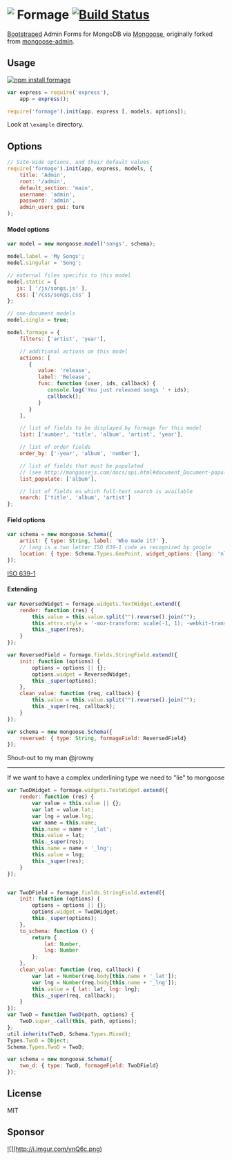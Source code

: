 <img src="http://i.imgur.com/9vVHCPY.png" align="top" />  Formage [![Build Status](https://travis-ci.org/Empeeric/formage.png?branch=master)](https://travis-ci.org/Empeeric/formage)
=============

[Bootstraped](http://twitter.github.com/bootstrap/) Admin Forms for MongoDB via [Mongoose](http://mongoosejs.com/),
originally forked from [mongoose-admin](https://github.com/marccampbell/mongoose-admin).

Usage
-----
[![npm install formage](https://nodei.co/npm/formage.png?downloads=true)](https://nodei.co/npm/formage/)
<!-- [![NPM](https://nodei.co/npm-dl/formage.png)](https://nodei.co/npm/formage/) [![GuardRails badge](https://badges.production.guardrails.io/moul/formage.svg)](https://www.guardrails.io) -->
```js
var express = require('express'),
    app = express();

require('formage').init(app, express [, models, options]);
```

Look at `\example` directory.

Options
-------
```js
// Site-wide options, and their default values
require('formage').init(app, express, models, {
    title: 'Admin',
    root: '/admin',
    default_section: 'main',
    username: 'admin',
    password: 'admin',
    admin_users_gui: ture
);
```

#### Model options
```js
var model = new mongoose.model('songs', schema);

model.label = 'My Songs';
model.singular = 'Song';

// external files specific to this model
model.static = {
   js: [ '/js/songs.js' ],
   css: ['/css/songs.css' ]
};

// one-document models
model.single = true;

model.formage = {
    filters: ['artist', 'year'],

    // additional actions on this model
    actions: [
       {
          value: 'release',
          label: 'Release',
          func: function (user, ids, callback) {
             console.log('You just released songs ' + ids);
             callback();
          }
       }
    ],

    // list of fields to be displayed by formage for this model
    list: ['number', 'title', 'album', 'artist', 'year'],

    // list of order fields
    order_by: ['-year', 'album', 'number'],

    // list of fields that must be populated
    // (see http://mongoosejs.com/docs/api.html#document_Document-populate)
    list_populate: ['album'],

    // list of fields on which full-text search is available
    search: ['title', 'album', 'artist']
};
```

#### Field options
```js
var schema = new mongoose.Schema({
    artist: { type: String, label: 'Who made it?' },
    // lang is a two letter ISO 639-1 code as recognized by google
    location: { type: Schema.Types.GeoPoint, widget_options: {lang: 'nl'}}
});
```
[ISO 639-1](http://en.wikipedia.org/wiki/List_of_ISO_639-1_codes)

#### Extending
``` js
var ReversedWidget = formage.widgets.TextWidget.extend({
    render: function (res) {
        this.value = this.value.split("").reverse().join("");
        this.attrs.style = '-moz-transform: scale(-1, 1); -webkit-transform: scale(-1, 1); transform: scale(-1, 1);';
        this._super(res);
    }
});

var ReversedField = formage.fields.StringField.extend({
    init: function (options) {
        options = options || {};
        options.widget = ReversedWidget;
        this._super(options);
    },
    clean_value: function (req, callback) {
        this.value = this.value.split("").reverse().join("");
        this._super(req, callback);
    }
});

var schema = new mongoose.Schema({
    reversed: { type: String, formageField: ReversedField}
});
```
Shout-out to my man @jrowny

---

If we want to have a complex underlining type we need to "lie" to mongoose

```js
var TwoDWidget = formage.widgets.TextWidget.extend({
    render: function (res) {
        var value = this.value || {};
        var lat = value.lat;
        var lng = value.lng;
        var name = this.name;
        this.name = name + '_lat';
        this.value = lat;
        this._super(res);
        this.name = name + '_lng';
        this.value = lng;
        this._super(res);
    }
});


var TwoDField = formage.fields.StringField.extend({
    init: function (options) {
        options = options || {};
        options.widget = TwoDWidget;
        this._super(options);
    },
    to_schema: function () {
        return {
            lat: Number,
            lng: Number
        };
    },
    clean_value: function (req, callback) {
        var lat = Number(req.body[this.name + '_lat']);
        var lng = Number(req.body[this.name + '_lng']);
        this.value = { lat: lat, lng: lng};
        this._super(req, callback);
    }
});
var TwoD = function TwoD(path, options) {
    TwoD.super_.call(this, path, options);
};
util.inherits(TwoD, Schema.Types.Mixed);
Types.TwoD = Object;
Schema.Types.TwoD = TwoD;

var schema = new mongoose.Schema({
    two_d: { type: TwoD, formageField: TwoDField}
});
```

License
-------
MIT

Sponsor
--------
<a id="stormlogo" href="http://www.jetbrains.com/webstorm/" alt="Smart IDE for web development with HTML Editor, CSS &amp; JavaScript support" title="Smart IDE for web development with HTML Editor, CSS &amp; JavaScript support">
  ![](http://i.imgur.com/ynQ6c.png)
</a>
